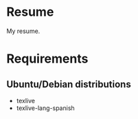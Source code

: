 Resume
======

My resume.

# Requirements

## Ubuntu/Debian distributions
* texlive
* texlive-lang-spanish
